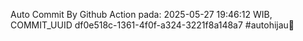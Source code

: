 Auto Commit By Github Action pada: 2025-05-27 19:46:12 WIB, COMMIT_UUID df0e518c-1361-4f0f-a324-3221f8a148a7 #autohijau🗿
